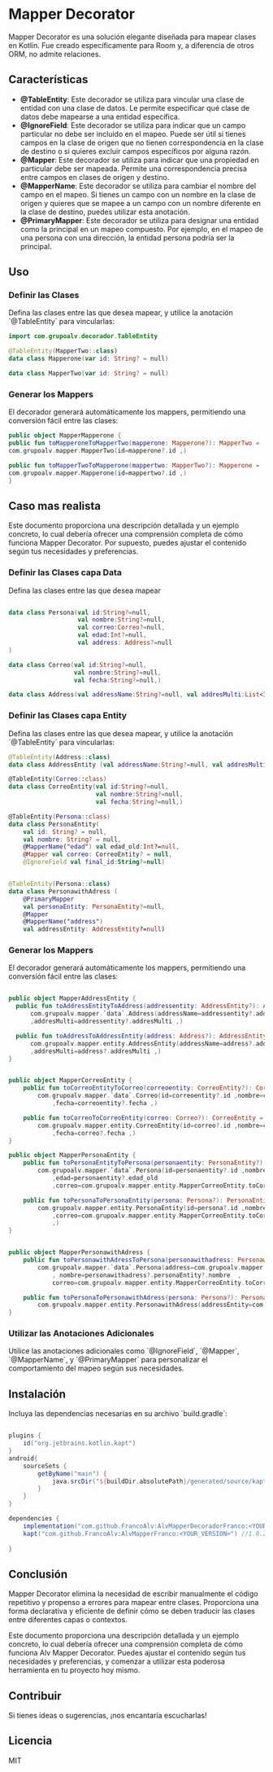 # Mapper Decorator

Mapper Decorator es una solución elegante diseñada para mapear clases en Kotlin. Fue creado específicamente para Room y, a diferencia de otros ORM, no admite relaciones.

## Características

- **@TableEntity**: Este decorador se utiliza para vincular una clase de entidad con una clase de datos. Le permite especificar qué clase de datos debe mapearse a una entidad específica.
- **@IgnoreField**: Este decorador se utiliza para indicar que un campo particular no debe ser incluido en el mapeo. Puede ser útil si tienes campos en la clase de origen que no tienen correspondencia en la clase de destino o si quieres excluir campos específicos por alguna razón.
- **@Mapper**: Este decorador se utiliza para indicar que una propiedad en particular debe ser mapeada. Permite una correspondencia precisa entre campos en clases de origen y destino.
- **@MapperName**: Este decorador se utiliza para cambiar el nombre del campo en el mapeo. Si tienes un campo con un nombre en la clase de origen y quieres que se mapee a un campo con un nombre diferente en la clase de destino, puedes utilizar esta anotación.
- **@PrimaryMapper**: Este decorador se utiliza para designar una entidad como la principal en un mapeo compuesto. Por ejemplo, en el mapeo de una persona con una dirección, la entidad persona podría ser la principal.

## Uso

### Definir las Clases

Defina las clases entre las que desea mapear, y utilice la anotación \`@TableEntity\` para vincularlas:

```kotlin
import com.grupoalv.decorador.TableEntity

@TableEntity(MapperTwo::class)
data class Mapperone(var id: String? = null)

data class MapperTwo(var id: String? = null)
```

### Generar los Mappers

El decorador generará automáticamente los mappers, permitiendo una conversión fácil entre las clases:

```kotlin
public object MapperMapperone {
public fun toMapperoneToMapperTwo(mapperone: Mapperone?): MapperTwo =
com.grupoalv.mapper.MapperTwo(id=mapperone?.id ,)

public fun toMapperTwoToMapperone(mappertwo: MapperTwo?): Mapperone =
com.grupoalv.mapper.Mapperone(id=mappertwo?.id ,)
}

```

## Caso mas realista

Este documento proporciona una descripción detallada y un ejemplo concreto, lo cual debería ofrecer una comprensión completa de cómo funciona  Mapper Decorator. Por supuesto, puedes ajustar el contenido según tus necesidades y preferencias.


### Definir las Clases capa Data

Defina las clases entre las que desea mapear 
```kotlin

data class Persona(val id:String?=null,
                   val nombre:String?=null,
                   val correo:Correo?=null,
                   val edad:Int?=null,
                   val address: Address?=null
)

data class Correo(val id:String?=null,
                  val nombre:String?=null,
                  val fecha:String?=null,)

data class Address(val addressName:String?=null, val addresMulti:List<Int>?=null)

```
### Definir las Clases capa Entity

Defina las clases entre las que desea mapear, y utilice la anotación \`@TableEntity\` para vincularlas:


```kotlin
@TableEntity(Address::class)
data class AddressEntity (val addressName:String?=null, val addresMulti:List<Int>?=null)

@TableEntity(Correo::class)
data class CorreoEntity(val id:String?=null,
                        val nombre:String?=null,
                        val fecha:String?=null,)

@TableEntity(Persona::class)
data class PersonaEntity(
    val id: String? = null,
    val nombre: String? = null,
    @MapperName("edad") val edad_old:Int?=null,
    @Mapper val correo: CorreoEntity? = null,
    @IgnoreField val final_id:String?=null)


@TableEntity(Persona::class)
data class PersonawithAdress (
    @PrimaryMapper
    val personaEntity: PersonaEntity?=null,
    @Mapper
    @MapperName("address")
    val addressEntity: AddressEntity?=null)
```

### Generar los Mappers

El decorador generará automáticamente los mappers, permitiendo una conversión fácil entre las clases:

```kotlin

public object MapperAddressEntity {
  public fun toAddressEntityToAddress(addressentity: AddressEntity?): Address =
      com.grupoalv.mapper.`data`.Address(addressName=addressentity?.addressName
      ,addresMulti=addressentity?.addresMulti ,)

  public fun toAddressToAddressEntity(address: Address?): AddressEntity =
      com.grupoalv.mapper.entity.AddressEntity(addressName=address?.addressName
      ,addresMulti=address?.addresMulti ,)
}


public object MapperCorreoEntity {
    public fun toCorreoEntityToCorreo(correoentity: CorreoEntity?): Correo =
        com.grupoalv.mapper.`data`.Correo(id=correoentity?.id ,nombre=correoentity?.nombre
            ,fecha=correoentity?.fecha ,)

    public fun toCorreoToCorreoEntity(correo: Correo?): CorreoEntity =
        com.grupoalv.mapper.entity.CorreoEntity(id=correo?.id ,nombre=correo?.nombre
            ,fecha=correo?.fecha ,)
}

public object MapperPersonaEntity {
    public fun toPersonaEntityToPersona(personaentity: PersonaEntity?): Persona =
        com.grupoalv.mapper.`data`.Persona(id=personaentity?.id ,nombre=personaentity?.nombre
            ,edad=personaentity?.edad_old
            ,correo=com.grupoalv.mapper.entity.MapperCorreoEntity.toCorreoEntityToCorreo(personaentity?.correo),)

    public fun toPersonaToPersonaEntity(persona: Persona?): PersonaEntity =
        com.grupoalv.mapper.entity.PersonaEntity(id=persona?.id ,nombre=persona?.nombre
            ,correo=com.grupoalv.mapper.entity.MapperCorreoEntity.toCorreoToCorreoEntity(persona?.correo),edad_old=persona?.edad
            ,)
}


public object MapperPersonawithAdress {
    public fun toPersonawithAdressToPersona(personawithadress: PersonawithAdress?): Persona =
        com.grupoalv.mapper.`data`.Persona(address=com.grupoalv.mapper.entity.MapperAddressEntity.toAddressEntityToAddress(personawithadress?.addressEntity),id=personawithadress?.personaEntity?.id
            , nombre=personawithadress?.personaEntity?.nombre  ,
            correo=com.grupoalv.mapper.entity.MapperCorreoEntity.toCorreoEntityToCorreo(personawithadress?.personaEntity?.correo))

    public fun toPersonaToPersonawithAdress(persona: Persona?): PersonawithAdress =
        com.grupoalv.mapper.entity.PersonawithAdress(addressEntity=com.grupoalv.mapper.entity.MapperAddressEntity.toAddressToAddressEntity(persona?.address),personaEntity=com.grupoalv.mapper.entity.MapperPersonaEntity.toPersonaToPersonaEntity(persona),)
}

```

### Utilizar las Anotaciones Adicionales

Utilice las anotaciones adicionales como \`@IgnoreField\`, \`@Mapper\`, \`@MapperName\`, y \`@PrimaryMapper\` para personalizar el comportamiento del mapeo según sus necesidades.

## Instalación

Incluya las dependencias necesarias en su archivo \`build.gradle\`:

```groovy

plugins {
    id("org.jetbrains.kotlin.kapt")
}
android{
    sourceSets {
        getByName("main") {
            java.srcDir("${buildDir.absolutePath}/generated/source/kaptKotlin/")
        }
    }
}

dependencies {
    implementation("com.github.FrancoAlv:AlvMapperDecoradorFranco:<YOUR_VERSION>") //1.0.1
    kapt("com.github.FrancoAlv:AlvMapperFranco:<YOUR_VERSION>") //1.0.2
    
}
```


## Conclusión

Mapper Decorator elimina la necesidad de escribir manualmente el código repetitivo y propenso a errores para mapear entre clases. Proporciona una forma declarativa y eficiente de definir cómo se deben traducir las clases entre diferentes capas o contextos.

Este documento proporciona una descripción detallada y un ejemplo concreto, lo cual debería ofrecer una comprensión completa de cómo funciona Alv Mapper Decorator. Puedes ajustar el contenido según tus necesidades y preferencias, y comenzar a utilizar esta poderosa herramienta en tu proyecto hoy mismo.


## Contribuir

Si tienes ideas o sugerencias, ¡nos encantaría escucharlas!

## Licencia

MIT
